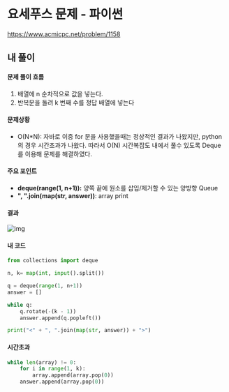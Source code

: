 # 요세푸스 문제 - 파이썬

https://www.acmicpc.net/problem/1158



## 내 풀이

#### 문제 풀이 흐름

1. 배열에 n 순차적으로 값을 넣는다.
2. 반복문을 돌려 k 번째 수를 정답 배열에 넣는다



#### 문제상황

* O(N*N): 자바로 이중 for 문을 사용했을때는 정상적인 결과가 나왔지만, python 의 경우 시간초과가 나왔다. 따라서 O(N) 시간복잡도 내에서 풀수 있도록 Deque 를 이용해 문제를 해결하였다.



#### 주요 포인트

* **deque(range(1, n+1)):** 양쪽 끝에 원소를 삽입/제거할 수 있는 양방향 Queue
* **", ".join(map(str, answer))**: array print



#### 결과

![img](https://postfiles.pstatic.net/MjAyNDEyMjJfMjM0/MDAxNzM0NzkzMzk5NTg0.sjVS6aZIof6SzjuCVc4CGfsZTSbqVSSFOWTFvr0FXzgg.2kP4iWczl2dhGG1iWotrWRMIqwJiLpoCI-o-vOM1l0Mg.PNG/image.png?type=w773)



#### 내 코드

```python
from collections import deque

n, k= map(int, input().split())

q = deque(range(1, n+1))
answer = []

while q:
    q.rotate(-(k - 1))
    answer.append(q.popleft())

print("<" + ", ".join(map(str, answer)) + ">")
```





#### 시간초과

```python
while len(array) != 0:
    for i in range(1, k):
        array.append(array.pop(0))
    answer.append(array.pop(0))
```

